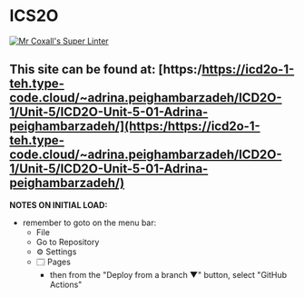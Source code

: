 # ICS2O

[![Mr Coxall's Super Linter](https://github.com/MTHS-ICD2O-1-2024/ICD2O-Unit-5-01-Adrina-peighambarzadeh/workflows/Mr%20Coxall's%20Super%20Linter/badge.svg)](https://github.com/MTHS-ICD2O-1-2024/ICD2O-Unit-5-01-Adrina-peighambarzadeh/actions)

This site can be found at: [https:/https://icd2o-1-teh.type-code.cloud/~adrina.peighambarzadeh/ICD2O-1/Unit-5/ICD2O-Unit-5-01-Adrina-peighambarzadeh/](https:/https://icd2o-1-teh.type-code.cloud/~adrina.peighambarzadeh/ICD2O-1/Unit-5/ICD2O-Unit-5-01-Adrina-peighambarzadeh/)
---

**NOTES ON INITIAL LOAD:**
- remember to goto on the menu bar:
  - File
  - Go to Repository
  - ⚙ Settings
  - 🗔 Pages
    - then from the "Deploy from a branch ▼" button, select "GitHub Actions"
